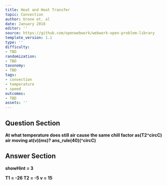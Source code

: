 ```yaml
---
title: Heat and Heat Transfer
topic: Convection
author: Urone et. al
date: January 2018
editor: ''
source: https://github.com/openwebwork/webwork-open-problem-library
template_version: 1.1
type: ''
difficulty:
- TBD
randomization:
- TBD
taxonomy:
- TBD
tags:
- convection
- temperature
- speed
outcomes:
- TBD
assets: ''
---
```


## Question Section 

<b>
At what temperature does still air cause the same chill factor as(T2^circC) air moving at(v)(ms)?
ans_rule(40)(^circC)



## Answer Section

showHint = 3

T1 = -26
T2 = -5
v = 15